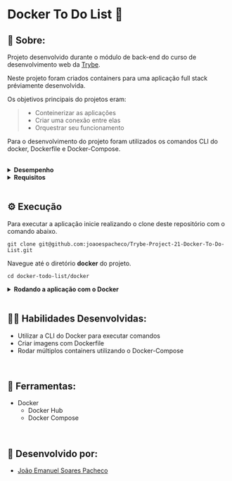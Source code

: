 # Docker To Do List 🐳

## 📄 Sobre:

Projeto desenvolvido durante o módulo de back-end do curso de desenvolvimento web da [Trybe](https://www.betrybe.com/).

Neste projeto foram criados containers para uma aplicação full stack préviamente desenvolvida.

Os objetivos principais do projetos eram:
> * Conteinerizar as aplicações
> * Criar uma conexão entre elas
> * Orquestrar seu funcionamento

Para o desenvolvimento do projeto foram utilizados os comandos CLI do docker, Dockerfile e Docker-Compose.

</br>
<details>
<summary><strong>Desempenho</strong></summary>
Aprovado com 100% de desempenho em todos os requisitos

![image](https://user-images.githubusercontent.com/99846604/211217996-3a3c33b2-83e9-4ed0-95fe-be120f60ec89.png)

</details>

<details>
<summary><strong>Requisitos</strong></summary>
</br>
<strong>Requisitos obrigatórios:</strong> </br>

</br>
Comandos docker: </br>
1. Crie um container em modo interativo, sem rodá-lo, nomeando-o como "01container" e utilizando a imagem "alpine" na versão "3.12" </br>
2. Inicie o container "01container" </br>
3. Liste os containers filtrando pelo nome "01container" </br>
4. Execute o comando "cat /etc/os-release" no container "01container" sem se acoplar a ele </br>
5. Remova o container "01container" </br>
6. Faça o download da imagem "nginx" com a versão "1.21.3-alpine" sem criar ou rodar um container </br>
7. Rode um novo container com a imagem  "nginx" com a versão "1.21.3-alpine" em segundo plano nomeando-o como "02images" e mapeando sua porta padrão de acesso para porta "3000" do sistema hospedeiro </br>
8. Pare o container "02images" que está em andamento </br>
</br>

Dockerfile: </br>
9. Gere uma build a partir do Dockerfile do "back-end" do "todo-app" nomeando a imagem para "todobackend" </br>
10. Gere uma build a partir do Dockerfile do "front-end" do "todo-app" nomeando a imagem para "todofrontend" </br>
11. Gere uma build a partir do Dockerfile dos "testes" do "todo-app" nomeando a imagem para "todotests" </br>

<strong>Requisitos bônus:</strong> </br>

Docker-compose: </br>
12. Suba uma orquestração em segundo plano com o docker-compose de forma que "backend", "frontend" e "tests" consigam se comunicar </br>
</details>
</br>

## ⚙️ Execução

Para executar a aplicação inicie realizando o clone deste repositório com o comando abaixo.

    git clone git@github.com:joaoespacheco/Trybe-Project-21-Docker-To-Do-List.git
    
Navegue até o diretório **docker** do projeto.

    cd docker-todo-list/docker

<details>
   <summary><strong>Rodando a aplicação com o Docker</strong></summary> 
  </br>
  
  <strong>Obs:</strong> Para rodar a aplicação dessa forma você deve ter o [Docker](https://www.docker.com/) instalado na sua máquina.
  
  </br>
  
  Instale as depedências do projeto na pasta back-end, fornt-end e tests rodando o comando abaixo em cada pasta

        npm install
  
  Na pasta docker do projeto, suba o container <strong>todofront</strong>, <strong>todoback</strong> e <strong>todotests</strong> utilizando o docker-compose.yml. 
  
Utilize o comando abaixo.

        docker-compose up -d

Entre no terminal do container de back-end com o comando:

        docker exec -it docker-todoback-1 bin/sh

Dentro do terminal, inicie o servidor

        npm run dev
        
 Entre no terminal do container de front-end com o comando:
    
        docker exec -it docker-todofront-1 bin/sh
        
 Inicie a aplicação react com o comando abaixo dentro do terminal do container
    
        npm start

 Entre no terminal do container de tests com o comando:
    
        docker exec -it docker-todotests-1 bin/sh
        
 Inicie a execução dos testes com o comando:
    
        npm test

</details>
<br/>

## 🤹🏽 Habilidades Desenvolvidas:
* Utilizar a CLI do Docker para executar comandos
* Criar imagens com Dockerfile
* Rodar múltiplos containers utilizando o Docker-Compose

</br>

## 🧰 Ferramentas:
* Docker
  * Docker Hub
  * Docker Compose
</br>

## 📝 Desenvolvido por:
* [João Emanuel Soares Pacheco](https://github.com/joaoespacheco)
